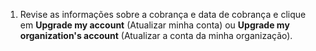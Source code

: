 1. Revise as informações sobre a cobrança e data de cobrança e clique em **Upgrade my account** (Atualizar minha conta) ou **Upgrade my organization's account** (Atualizar a conta da minha organização).
